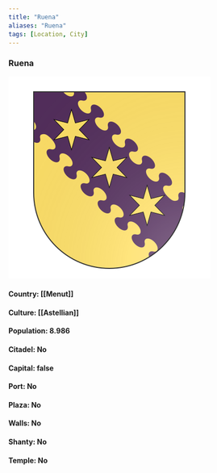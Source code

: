 ```yaml
---
title: "Ruena"
aliases: "Ruena"
tags: [Location, City]
---
```

### Ruena
![](attachment/22b46a0cad10040a9b207838100030d9.svg)

#### Country: [[Menut]]

#### Culture: [[Astellian]]

#### Population: 8.986

#### Citadel: No

#### Capital: false

#### Port: No

#### Plaza: No

#### Walls: No

#### Shanty: No

#### Temple: No

